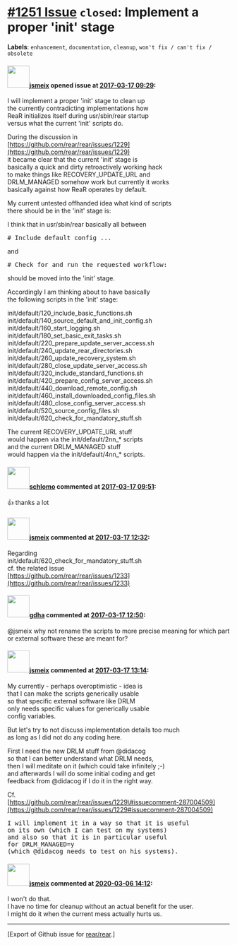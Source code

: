 [\#1251 Issue](https://github.com/rear/rear/issues/1251) `closed`: Implement a proper 'init' stage
==================================================================================================

**Labels**: `enhancement`, `documentation`, `cleanup`,
`won't fix / can't fix / obsolete`

#### <img src="https://avatars.githubusercontent.com/u/1788608?u=925fc54e2ce01551392622446ece427f51e2f0ce&v=4" width="50">[jsmeix](https://github.com/jsmeix) opened issue at [2017-03-17 09:29](https://github.com/rear/rear/issues/1251):

I will implement a proper 'init' stage to clean up  
the currently contradicting implementations how  
ReaR initializes itself during usr/sbin/rear startup  
versus what the current 'init' scripts do.

During the discussion in  
[https://github.com/rear/rear/issues/1229](https://github.com/rear/rear/issues/1229)  
it became clear that the current 'init' stage is  
basically a quick and dirty retroactively working hack  
to make things like RECOVERY\_UPDATE\_URL and  
DRLM\_MANAGED somehow work but currently it works  
basically against how ReaR operates by default.

My current untested offhanded idea what kind of scripts  
there should be in the 'init' stage is:

I think that in usr/sbin/rear basically all between

<pre>
# Include default config ...
</pre>

and

<pre>
# Check for and run the requested workflow:
</pre>

should be moved into the 'init' stage.

Accordingly I am thinking about to have basically  
the following scripts in the 'init' stage:

init/default/120\_include\_basic\_functions.sh  
init/default/140\_source\_default\_and\_init\_config.sh  
init/default/160\_start\_logging.sh  
init/default/180\_set\_basic\_exit\_tasks.sh  
init/default/220\_prepare\_update\_server\_access.sh  
init/default/240\_update\_rear\_directories.sh  
init/default/260\_update\_recovery\_system.sh  
init/default/280\_close\_update\_server\_access.sh  
init/default/320\_include\_standard\_functions.sh  
init/default/420\_prepare\_config\_server\_access.sh  
init/default/440\_download\_remote\_config.sh  
init/default/460\_install\_downloaded\_config\_files.sh  
init/default/480\_close\_config\_server\_access.sh  
init/default/520\_source\_config\_files.sh  
init/default/620\_check\_for\_mandatory\_stuff.sh

The current RECOVERY\_UPDATE\_URL stuff  
would happen via the init/default/2nn\_\* scripts  
and the current DRLM\_MANAGED stuff  
would happen via the init/default/4nn\_\* scripts.

#### <img src="https://avatars.githubusercontent.com/u/101384?v=4" width="50">[schlomo](https://github.com/schlomo) commented at [2017-03-17 09:51](https://github.com/rear/rear/issues/1251#issuecomment-287311625):

👍 thanks a lot

#### <img src="https://avatars.githubusercontent.com/u/1788608?u=925fc54e2ce01551392622446ece427f51e2f0ce&v=4" width="50">[jsmeix](https://github.com/jsmeix) commented at [2017-03-17 12:32](https://github.com/rear/rear/issues/1251#issuecomment-287342193):

Regarding  
init/default/620\_check\_for\_mandatory\_stuff.sh  
cf. the related issue  
[https://github.com/rear/rear/issues/1233](https://github.com/rear/rear/issues/1233)

#### <img src="https://avatars.githubusercontent.com/u/888633?u=cdaeb31efcc0048d3619651aa18dd4b76e636b21&v=4" width="50">[gdha](https://github.com/gdha) commented at [2017-03-17 12:50](https://github.com/rear/rear/issues/1251#issuecomment-287345669):

@jsmeix why not rename the scripts to more precise meaning for which
part or external software these are meant for?

#### <img src="https://avatars.githubusercontent.com/u/1788608?u=925fc54e2ce01551392622446ece427f51e2f0ce&v=4" width="50">[jsmeix](https://github.com/jsmeix) commented at [2017-03-17 13:14](https://github.com/rear/rear/issues/1251#issuecomment-287350333):

My currently - perhaps overoptimistic - idea is  
that I can make the scripts generically usable  
so that specific external software like DRLM  
only needs specific values for generically usable  
config variables.

But let's try to not discuss implementation details too much  
as long as I did not do any coding here.

First I need the new DRLM stuff from @didacog  
so that I can better understand what DRLM needs,  
then I will meditate on it (which could take infinitely ;-)  
and afterwards I will do some initial coding and get  
feedback from @didacog if I do it in the right way.

Cf.  
[https://github.com/rear/rear/issues/1229\#issuecomment-287004509](https://github.com/rear/rear/issues/1229#issuecomment-287004509)

<pre>
I will implement it in a way so that it is useful
on its own (which I can test on my systems)
and also so that it is in particular useful
for DRLM_MANAGED=y
(which @didacog needs to test on his systems).
</pre>

#### <img src="https://avatars.githubusercontent.com/u/1788608?u=925fc54e2ce01551392622446ece427f51e2f0ce&v=4" width="50">[jsmeix](https://github.com/jsmeix) commented at [2020-03-06 14:12](https://github.com/rear/rear/issues/1251#issuecomment-595785059):

I won't do that.  
I have no time for cleanup without an actual benefit for the user.  
I might do it when the current mess actually hurts us.

------------------------------------------------------------------------

\[Export of Github issue for
[rear/rear](https://github.com/rear/rear).\]

